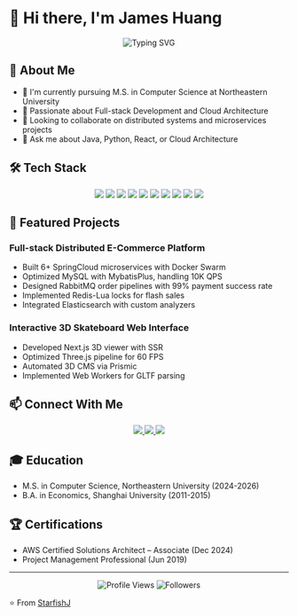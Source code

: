# 👋 Hi there, I'm James Huang

<div align="center">
  <img src="https://readme-typing-svg.herokuapp.com?font=Fira+Code&pause=1000&color=2D9EF7&center=true&vCenter=true&width=435&lines=Full+Stack+Developer;Cloud+Architect;Problem+Solver" alt="Typing SVG" />
</div>

## 🚀 About Me
- 🔭 I'm currently pursuing M.S. in Computer Science at Northeastern University
- 🌱 Passionate about Full-stack Development and Cloud Architecture
- 👯 Looking to collaborate on distributed systems and microservices projects
- 💬 Ask me about Java, Python, React, or Cloud Architecture

## 🛠️ Tech Stack
<div align="center">
  <img src="https://img.shields.io/badge/-Java-ED8B00?style=for-the-badge&logo=java&logoColor=white" />
  <img src="https://img.shields.io/badge/-Python-3776AB?style=for-the-badge&logo=python&logoColor=white" />
  <img src="https://img.shields.io/badge/-JavaScript-F7DF1E?style=for-the-badge&logo=javascript&logoColor=black" />
  <img src="https://img.shields.io/badge/-TypeScript-3178C6?style=for-the-badge&logo=typescript&logoColor=white" />
  <img src="https://img.shields.io/badge/-React-61DAFB?style=for-the-badge&logo=react&logoColor=black" />
  <img src="https://img.shields.io/badge/-Next.js-000000?style=for-the-badge&logo=next.js&logoColor=white" />
  <img src="https://img.shields.io/badge/-Spring-6DB33F?style=for-the-badge&logo=spring&logoColor=white" />
  <img src="https://img.shields.io/badge/-AWS-232F3E?style=for-the-badge&logo=amazon-aws&logoColor=white" />
  <img src="https://img.shields.io/badge/-Docker-2496ED?style=for-the-badge&logo=docker&logoColor=white" />
  <img src="https://img.shields.io/badge/-Kubernetes-326CE5?style=for-the-badge&logo=kubernetes&logoColor=white" />
</div>



## 🎯 Featured Projects

### Full-stack Distributed E-Commerce Platform
- Built 6+ SpringCloud microservices with Docker Swarm
- Optimized MySQL with MybatisPlus, handling 10K QPS
- Designed RabbitMQ order pipelines with 99% payment success rate
- Implemented Redis-Lua locks for flash sales
- Integrated Elasticsearch with custom analyzers

### Interactive 3D Skateboard Web Interface
- Developed Next.js 3D viewer with SSR
- Optimized Three.js pipeline for 60 FPS
- Automated 3D CMS via Prismic
- Implemented Web Workers for GLTF parsing

## 📫 Connect With Me
<div align="center">
  <a href="mailto:jamesxsj8441@gmail.com">
    <img src="https://img.shields.io/badge/Email-jamesxsj8441@gmail.com-D14836?style=for-the-badge&logo=gmail&logoColor=white" />
  </a>
  <a href="https://www.linkedin.com/in/alvinhuangneu/">
    <img src="https://img.shields.io/badge/LinkedIn-Alvin%20Huang-0077B5?style=for-the-badge&logo=linkedin&logoColor=white" />
  </a>
  <a href="https://github.com/StarfishJ">
    <img src="https://img.shields.io/badge/GitHub-StarfishJ-181717?style=for-the-badge&logo=github&logoColor=white" />
  </a>
</div>

## 🎓 Education
- M.S. in Computer Science, Northeastern University (2024-2026)
- B.A. in Economics, Shanghai University (2011-2015)

## 🏆 Certifications
- AWS Certified Solutions Architect – Associate (Dec 2024)
- Project Management Professional (Jun 2019)

---
<div align="center">
  <img src="https://komarev.com/ghpvc/?username=StarfishJ&color=blueviolet&style=for-the-badge" alt="Profile Views" />
  <img src="https://img.shields.io/github/followers/StarfishJ?label=Followers&style=for-the-badge&color=blueviolet" alt="Followers" />
</div>

⭐️ From [StarfishJ](https://github.com/StarfishJ) 